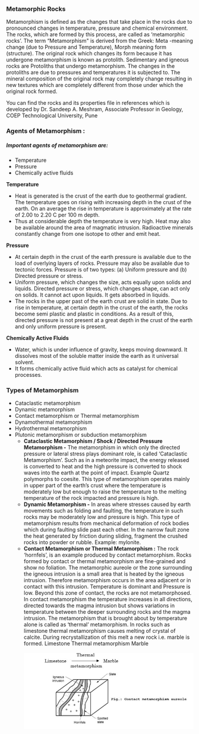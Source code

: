 ### Metamorphic Rocks
Metamorphism is defined as the changes that take place in the rocks due to pronounced changes in temperature, pressure and chemical environment. The 
rocks, which are formed by this process, are called as ‘metamorphic rocks’. The term “Metamorphism" is derived from the Greek:  Meta -meaning change (due to Pressure and Temperature), Morph meaning form (structure). The original rock which changes its form because it has undergone metamorphism is known as protolith. Sedimentary and igneous rocks are Protoliths that undergo metamorphism.
The changes in the protoliths are due to pressures and temperatures it is subjected to. The mineral composition of the original rock may completely change resulting in new textures which are completely different from those under which the original rock formed.

You can find the rocks and its properties file in references which is developed by Dr. Sandeep A. Meshram, Associate Professor in Geology, COEP Technological University, Pune

### Agents of Metamorphism :	
##### Important agents of metamorphism are:
- Temperature
- Pressure
- Chemically active fluids 

**Temperature**
- Heat is generated is the crust of the earth due to geothermal gradient. The temperature goes on rising with increasing depth in the crust of the earth. On an average the rise in temperature is approximately at the rate of 2.00 to 2.20 C per 100 m depth. 
- Thus at considerable depth the temperature is very high. Heat may also be available around the area of magmatic intrusion. Radioactive minerals constantly change from one isotope to other and emit heat. 

**Pressure**
- At certain depth in the crust of the earth pressure is available due to the load of overlying layers of rocks. Pressure may also be available due to tectonic forces. Pressure is of two types:
	(a) Uniform pressure and 
	(b) Directed pressure or stress. 
- Uniform pressure, which changes the size, acts equally upon solids and liquids. Directed pressure or stress, which changes shape, can act only on solids. It cannot act upon liquids. It gets absorbed in liquids. 
- The rocks in the upper past of the earth crust are solid in state. Due to rise in temperature, at certain depth in the crust of the earth, the rocks become semi plastic and plastic in conditions. As a result of this, directed pressure is not present at a great depth in the crust of the earth and only uniform pressure is present. 

**Chemically Active Fluids**

- Water, which is under influence of gravity, keeps moving downward. It dissolves most of the soluble matter inside the earth as it universal solvent. 
- It forms chemically active fluid which acts as catalyst for chemical processes. 

### Types of Metamorphism 

- Cataclastic metamorphism		
- Dynamic metamorphism
- Contact metamorphism or Thermal metamorphism 	
- Dynamothermal metamorphism
- Hydrothermal metamorphism
- Plutonic metamorphism or subduction metamorphism
    - **Cataclastic Metamorphism / Shock / Directed Pressure Metamorphism -**
The metamorphism in which only the directed pressure or lateral stress plays dominant role, is called ‘Cataclastic Metamorphism’. Such as in a meteorite impact, the energy released is converted to heat and the high pressure is converted to shock waves into the earth at the point of impact. Example Quartz polymorphs to coesite.
This type of metamorphism operates mainly in upper part of the earth’s crust where the temperature is moderately low but enough to raise the temperature to the melting temperature of the rock impacted and pressure is high. 
    - **Dynamic Metamorphism -**
In areas where stresses caused by earth movements such as folding and faulting, the temperature in such rocks may be moderately low and pressure is high. This type of metamorphism results from mechanical deformation of rock bodies which during faulting slide past each other. In the narrow fault zone the heat generated by friction during sliding, fragment the crushed rocks into powder or rubble. Example: mylonite.
    - **Contact Metamorphism or Thermal Metamorphism :**
 The rock ‘hornfels’, is an example produced by contact metamorphism. Rocks formed by contact or thermal metamorphism are fine-grained and show no foliation. 
The metamorphic aureole or the zone surrounding the igneous intrusion is a small area that is heated by the igneous intrusion. Therefore metamorphism occurs in the area adjacent or in contact with this intrusion. Temperature is dominant and Pressure is low.  Beyond this zone of contact, the rocks are not metamorphosed.  In contact metamorphism the temperature increases in all directions, directed towards the magma intrusion but shows variations in temperature between the deeper surrounding rocks and the magma intrusion. The metamorphism that is brought about by temperature alone is called as ‘thermal’ metamorphism. In rocks such as limestone thermal metamorphism causes melting of crystal of calcite. During recrystallization of this melt a new rock i.e. marble is formed. 
		Limestone	Thermal  metamorphism Marble 
<br><br>
![contactMeta*******************************************************************************](images/contactMeta.JPG)
